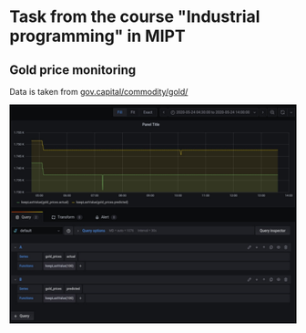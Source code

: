 # Task from the course "Industrial programming" in MIPT
## Gold price monitoring
Data is taken from [gov.capital/commodity/gold/](https://gov.capital/commodity/gold/)  

![Screenshots](Screenshots/graphics.jpg)
